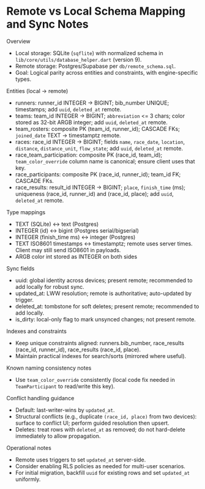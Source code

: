 # Remote vs Local Schema Mapping and Sync Notes

Overview

- Local storage: SQLite (`sqflite`) with normalized schema in `lib/core/utils/database_helper.dart` (version 9).
- Remote storage: Postgres/Supabase per `db/remote_schema.sql`.
- Goal: Logical parity across entities and constraints, with engine-specific types.

Entities (local → remote)

- runners: runner_id INTEGER → BIGINT; bib_number UNIQUE; timestamps; add `uuid`, `deleted_at` remote.
- teams: team_id INTEGER → BIGINT; `abbreviation` <= 3 chars; color stored as 32-bit ARGB integer; add `uuid`, `deleted_at` remote.
- team_rosters: composite PK (team_id, runner_id); CASCADE FKs; `joined_date` TEXT → timestamptz remote.
- races: race_id INTEGER → BIGINT; fields `name`, `race_date`, `location`, `distance`, `distance_unit`, `flow_state`; add `uuid`, `deleted_at` remote.
- race_team_participation: composite PK (race_id, team_id); `team_color_override` column name is canonical; ensure client uses that key.
- race_participants: composite PK (race_id, runner_id); team_id FK; CASCADE FKs.
- race_results: result_id INTEGER → BIGINT; `place`, `finish_time` (ms); uniqueness (race_id, runner_id) and (race_id, place); add `uuid`, `deleted_at` remote.

Type mappings

- TEXT (SQLite) ↔ text (Postgres)
- INTEGER (id) ↔ bigint (Postgres serial/bigserial)
- INTEGER (finish_time ms) ↔ integer (Postgres)
- TEXT ISO8601 timestamps ↔ timestamptz; remote uses server times. Client may still send ISO8601 in payloads.
- ARGB color int stored as INTEGER on both sides

Sync fields

- uuid: global identity across devices; present remote; recommended to add locally for robust sync.
- updated_at: LWW resolution; remote is authoritative; auto-updated by trigger.
- deleted_at: tombstone for soft deletes; present remote; recommended to add locally.
- is_dirty: local-only flag to mark unsynced changes; not present remote.

Indexes and constraints

- Keep unique constraints aligned: runners.bib_number, race_results (race_id, runner_id), race_results (race_id, place).
- Maintain practical indexes for search/sorts (mirrored where useful).

Known naming consistency notes

- Use `team_color_override` consistently (local code fix needed in `TeamParticipant` to read/write this key).

Conflict handling guidance

- Default: last-writer-wins by `updated_at`.
- Structural conflicts (e.g., duplicate `(race_id, place)` from two devices): surface to conflict UI; perform guided resolution then upsert.
- Deletes: treat rows with `deleted_at` as removed; do not hard-delete immediately to allow propagation.

Operational notes

- Remote uses triggers to set `updated_at` server-side.
- Consider enabling RLS policies as needed for multi-user scenarios.
- For initial migration, backfill `uuid` for existing rows and set `updated_at` uniformly.
